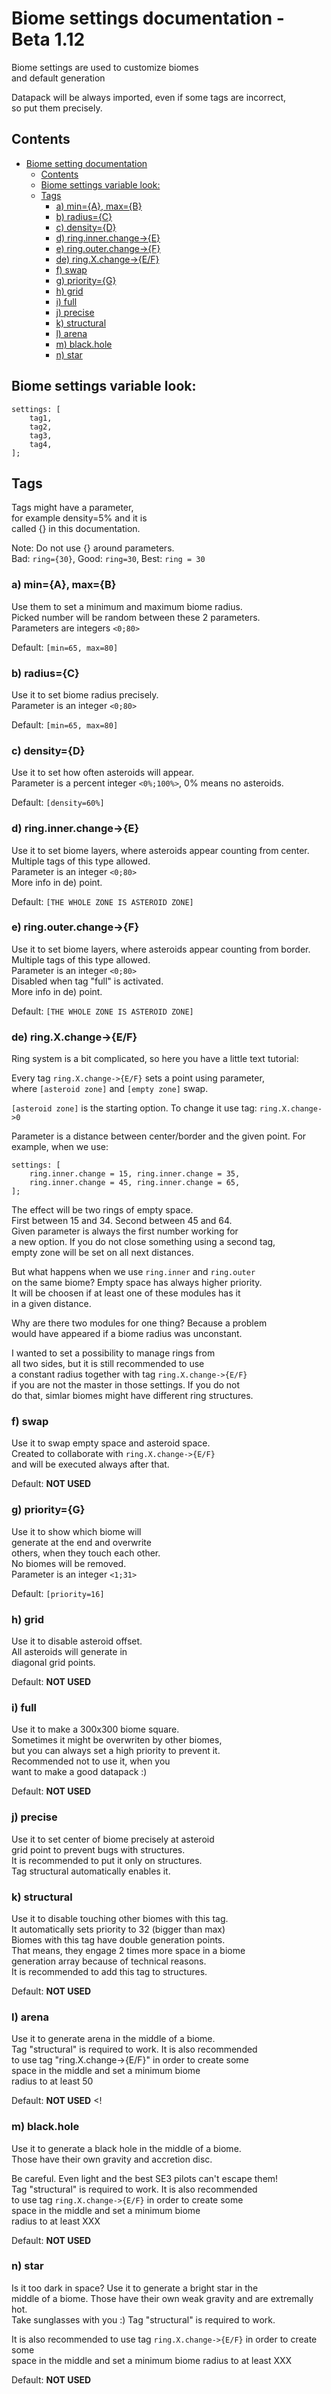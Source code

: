 # Biome settings documentation - Beta 1.12

Biome settings are used to customize biomes  
and default generation

Datapack will be always imported, even if some tags are incorrect,  
so put them precisely.

## Contents

- [Biome setting documentation](#biome-setting-documentation)
  - [Contents](#contents)
  - [Biome settings variable look:](#biome-settings-variable-look)
  - [Tags](#tags)
    - [a) min={A}, max={B}](#a-mina-maxb)
    - [b) radius={C}](#b-radiusc)
    - [c) density={D}](#c-densityd)
    - [d) ring.inner.change->{E}](#d-ringinnerchange-e)
    - [e) ring.outer.change->{F}](#e-ringouterchange-f)
    - [de) ring.X.change->{E/F}](#de-ringxchange-ef)
    - [f) swap](#f-swap)
    - [g) priority={G}](#g-priorityg)
    - [h) grid](#h-grid)
    - [i) full](#i-full)
    - [j) precise](#j-precise)
    - [k) structural](#k-structural)
    - [l) arena](#l-arena)
    - [m) black.hole](#m-blackhole)
    - [n) star](#n-star)

## Biome settings variable look:

```text
settings: [
	tag1,
	tag2,
	tag3,
	tag4,
];
```

## Tags

Tags might have a parameter,  
for example density=5% and it is  
called {} in this documentation.

Note: Do not use {} around parameters.  
Bad: `ring={30}`, Good: `ring=30`, Best: `ring = 30`

### a) min={A}, max={B}

Use them to set a minimum and maximum biome radius.  
Picked number will be random between these 2 parameters.  
Parameters are integers `<0;80>`  

Default: `[min=65, max=80]`

### b) radius={C}

Use it to set biome radius precisely.  
Parameter is an integer `<0;80>`

Default: `[min=65, max=80]`

### c) density={D}

Use it to set how often asteroids will appear.  
Parameter is a percent integer `<0%;100%>`, 0% means no asteroids.

Default: `[density=60%]`

### d) ring.inner.change->{E}

Use it to set biome layers, where asteroids appear counting from center.  
Multiple tags of this type allowed.  
Parameter is an integer `<0;80>`  
More info in de) point.

Default: `[THE WHOLE ZONE IS ASTEROID ZONE]`

### e) ring.outer.change->{F}

Use it to set biome layers, where asteroids appear counting from border.  
Multiple tags of this type allowed.  
Parameter is an integer `<0;80>`  
Disabled when tag "full" is activated.  
More info in de) point.

Default: `[THE WHOLE ZONE IS ASTEROID ZONE]`

### de) ring.X.change->{E/F}

Ring system is a bit complicated, so here you have a little text tutorial:

Every tag `ring.X.change->{E/F}` sets a point using parameter,  
where `[asteroid zone]` and `[empty zone]` swap.

`[asteroid zone]` is the starting option. To change it use tag: `ring.X.change->0`

Parameter is a distance between center/border and the given point.
For example, when we use:

```text
settings: [
	ring.inner.change = 15, ring.inner.change = 35,
	ring.inner.change = 45, ring.inner.change = 65,
];
```

The effect will be two rings of empty space.  
First between 15 and 34. Second between 45 and 64.  
Given parameter is always the first number working for  
a new option. If you do not close something using a second tag,  
empty zone will be set on all next distances.  

But what happens when we use `ring.inner` and `ring.outer`  
on the same biome? Empty space has always higher priority.  
It will be choosen if at least one of these modules has it  
in a given distance.  

Why are there two modules for one thing? Because a problem  
would have appeared if a biome radius was unconstant.

I wanted to set a possibility to manage rings from  
all two sides, but it is still recommended to use  
a constant radius together with tag `ring.X.change->{E/F}`  
if you are not the master in those settings. If you do not  
do that, simlar biomes might have different ring structures.

### f) swap

Use it to swap empty space and asteroid space.  
Created to collaborate with `ring.X.change->{E/F}`  
and will be executed always after that.  

Default: **NOT USED**

### g) priority={G}

Use it to show which biome will  
generate at the end and overwrite  
others, when they touch each other.  
No biomes will be removed.  
Parameter is an integer `<1;31>`  

Default: `[priority=16]`

### h) grid

Use it to disable asteroid offset.  
All asteroids will generate in  
diagonal grid points.  

Default: **NOT USED**

### i) full

Use it to make a 300x300 biome square.  
Sometimes it might be overwriten by other biomes,  
but you can always set a high priority to prevent it.  
Recommended not to use it, when you  
want to make a good datapack :)  

Default: **NOT USED**

### j) precise

Use it to set center of biome precisely at asteroid  
grid point to prevent bugs with structures.  
It is recommended to put it only on structures.  
Tag structural automatically enables it.

### k) structural

Use it to disable touching other biomes with this tag.  
It automatically sets priority to 32 (bigger than max)  
Biomes with this tag have double generation points.  
That means, they engage 2 times more space in a biome  
generation array because of technical reasons.  
It is recommended to add this tag to structures.  

Default: **NOT USED**

### l) arena

Use it to generate arena in the middle of a biome.  
Tag "structural" is required to work. It is also recommended  
to use tag "ring.X.change->{E/F}" in order to create some  
space in the middle and set a minimum biome  
radius to at least 50

Default: **NOT USED**
<!
### m) black.hole

Use it to generate a black hole in the middle of a biome.  
Those have their own gravity and accretion disc.

Be careful. Even light and the best SE3 pilots can't escape them!  
Tag "structural" is required to work. It is also recommended  
to use tag `ring.X.change->{E/F}` in order to create some  
space in the middle and set a minimum biome  
radius to at least XXX

Default: **NOT USED**

### n) star

Is it too dark in space? Use it to generate a bright star in the  
middle of a biome. Those have their own weak gravity and are extremally hot.  
Take sunglasses with you :) Tag "structural" is required to work.  

It is also recommended to use tag `ring.X.change->{E/F}` in order to create some  
space in the middle and set a minimum biome radius to at least XXX

Default: **NOT USED**
>

